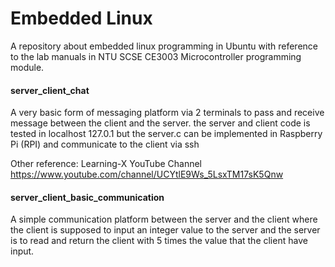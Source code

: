 # Embedded Linux

A repository about embedded linux programming in Ubuntu with reference to the lab manuals in NTU SCSE CE3003 Microcontroller programming module.

#### server_client_chat

A very basic form of messaging platform via 2 terminals to pass and receive message between the client and the server. the server and client code is tested in localhost 127.0.1 but the server.c can be implemented in Raspberry Pi (RPI) and communicate to the client via ssh

Other reference: Learning-X YouTube Channel https://www.youtube.com/channel/UCYtlE9Ws_5LsxTM17sK5Qnw 

#### server_client_basic_communication

A simple communication platform between the server and the client where the client is supposed to input an integer value to the server and the server is to read and return the client with 5 times the value that the client have input.
